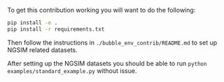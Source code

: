 To get this contribution working you will want to do the following:

```bash
pip install -e .
pip install -r requirements.txt
```

Then follow the instructions in `./bubble_env_contrib/README.md` to set up NGSIM related datasets.

After setting up the NGSIM datasets you should be able to run `python examples/standard_example.py` without issue.
